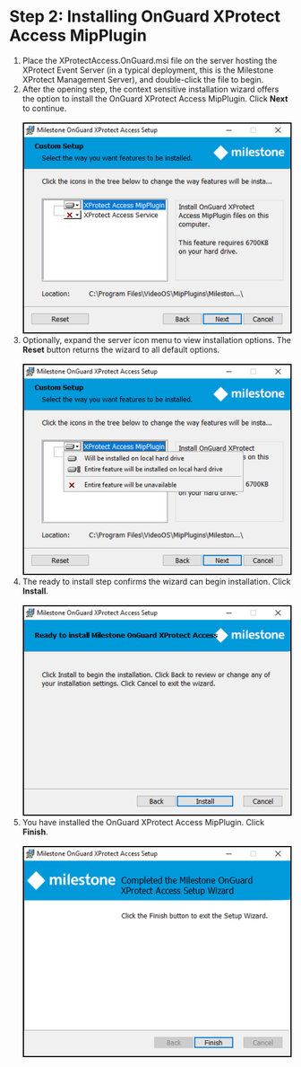# Step 2: Installing OnGuard XProtect Access MipPlugin

1. Place the XProtectAccess.OnGuard.msi file on the server hosting the XProtect Event Server (in a typical deployment, this is the Milestone XProtect Management Server), and double-click the file to begin.
2. After the opening step, the context sensitive installation wizard offers the option to install the OnGuard XProtect Access MipPlugin. Click **Next** to continue.</br>
    </br>
    ![InstallMIPPlugin](img/CXAL.AInstallMS1.png)
3. Optionally, expand the server icon menu to view installation options. The **Reset** button returns the wizard to all default options.</br>
    </br>
    ![InstallMIPLocation](img/CXAL.AInstallMS2.png)
4. The ready to install step confirms the wizard can begin installation. Click **Install**.</br>
    </br>
    ![Ready2Install](img/CXAL.AInstallF1.png)
5. You have installed the OnGuard XProtect Access MipPlugin. Click **Finish**.</br>
    </br>
    ![InstallDone](img/CXAL.AInstallF2.png)